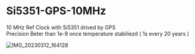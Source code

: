 # Si5351-GPS-10MHz

10 MHz Ref Clock with Si5351 drived by GPS<BR>
Precision Beter than 1e-9 once temperature stabiliezd  ( 1s every 20 years )<BR>

![IMG_20230312_164128](https://user-images.githubusercontent.com/30392727/224561548-ff2ecb24-9668-4c03-8d42-3ba346d70167.jpg)
